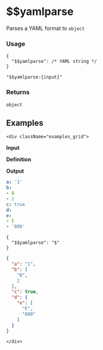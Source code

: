 # $$yamlparse

Parses a YAML format to `object`

### Usage
```transformers
{ 
  "$$yamlparse": /* YAML string */ 
}
```
```transformers
"$$yamlparse:{input}"
```
### Returns
`object`

## Examples

```mdx-code-block
<div className="examples_grid">
```

**Input**

**Definition**

**Output**

```yaml
a: '1'
b:
- B
- 2
c: true
d:
e:
- E
- '800'

```
```transformers
{ 
  "$$yamlparse": "$" 
}
```
```json
{
  "a": "1",
  "b": [
    "B",
    2
  ],
  "c": true,
  "d": {
    "e": [
      "E",
      "800"
    ]
  }
}
```

```mdx-code-block
</div>
```